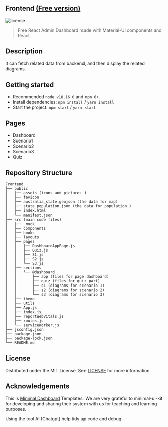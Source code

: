 ## Frontend [(Free version)](https://minimal-kit-react.vercel.app/)


![license](https://img.shields.io/badge/license-MIT-blue.svg)

> Free React Admin Dashboard made with Material-UI components and React.

## Description
It can fetch related data from backend, and then display the related diagrams.

## Getting started

- Recommended `node v18.16.0` and `npm 6+`.
- Install dependencies: `npm install` / `yarn install`
- Start the project: `npm start` / `yarn start`

## Pages

- Dashboard
- Scenario1
- Scenario2
- Scenario3
- Quiz

## Repository Structure
```
Frontend
├── public
│   ├── assets (icons and pictures )
│   ├── favicon
│   ├── australia_state.geojson (the data for map)
│   ├── state_population.json (the data for population )
│   ├── index.html
│   └── manifest.json 
├── src (main code files)
│   ├── _mock
│   ├── components
│   ├── hooks
│   ├── layouts
│   ├── pages
│   │   ├── DashboardAppPage.js
│   │   ├── Quiz.js
│   │   ├── S1.js
│   │   ├── S2.js
│   │   └── S3.js
│   ├── sections
│   │   └── @dashboard
│   │       ├── app (files for page dashboard)
│   │       ├── quiz (files for quiz part)
│   │       ├── s1 (diagrams for scenario 1)
│   │       ├── s2 (diagrams for scenario 2)
│   │       └── s3 (diagrams for scenario 3)
│   ├── theme
│   ├── utils
│   ├── App.js
│   ├── index.js
│   ├── reportWebVitals.js
│   ├── routes.js
│   └── serviceWorker.js
├── jsconfig.json
├── package.json
├── package-lock.json
└── README.md
```

## License

Distributed under the MIT License. See [LICENSE](https://github.com/minimal-ui-kit/minimal.free/blob/main/LICENSE.md) for more information.


## Acknowledgements
This is [Minimal Dashboard](https://github.com/minimal-ui-kit/material-kit-react) Templates. We are very grateful to 
minimal-ui-kit for developing and sharing their system with us for teaching and learning purposes.

Using the tool AI (Chatgpt) help tidy up code and debug.
